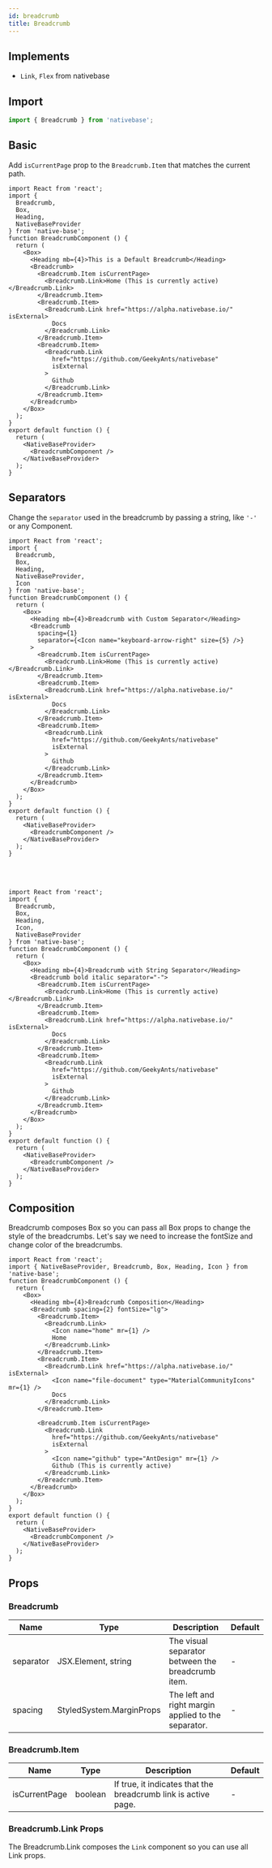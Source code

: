 ```yaml
---
id: breadcrumb
title: Breadcrumb
---
```


## Implements

- `Link`, `Flex` from nativebase

## Import

```jsx
import { Breadcrumb } from 'nativebase';
```

## Basic

Add `isCurrentPage` prop to the `Breadcrumb.Item` that matches the current path.

```SnackPlayer name=Breadcrumb%20Basic
import React from 'react';
import {
  Breadcrumb,
  Box,
  Heading,
  NativeBaseProvider
} from 'native-base';
function BreadcrumbComponent () {
  return (
    <Box>
      <Heading mb={4}>This is a Default Breadcrumb</Heading>
      <Breadcrumb>
        <Breadcrumb.Item isCurrentPage>
          <Breadcrumb.Link>Home (This is currently active)</Breadcrumb.Link>
        </Breadcrumb.Item>
        <Breadcrumb.Item>
          <Breadcrumb.Link href="https://alpha.nativebase.io/" isExternal>
            Docs
          </Breadcrumb.Link>
        </Breadcrumb.Item>
        <Breadcrumb.Item>
          <Breadcrumb.Link
            href="https://github.com/GeekyAnts/nativebase"
            isExternal
          >
            Github
          </Breadcrumb.Link>
        </Breadcrumb.Item>
      </Breadcrumb>
    </Box>
  );
}
export default function () {
  return (
    <NativeBaseProvider>
      <BreadcrumbComponent />
    </NativeBaseProvider>
  );
}
```

## Separators

Change the `separator` used in the breadcrumb by passing a string, like `'-'` or any Component.

```SnackPlayer name=Breadcrumb%20Component%20Separator
import React from 'react';
import {
  Breadcrumb,
  Box,
  Heading,
  NativeBaseProvider,
  Icon
} from 'native-base';
function BreadcrumbComponent () {
  return (
    <Box>
      <Heading mb={4}>Breadcrumb with Custom Separator</Heading>
      <Breadcrumb
        spacing={1}
        separator={<Icon name="keyboard-arrow-right" size={5} />}
      >
        <Breadcrumb.Item isCurrentPage>
          <Breadcrumb.Link>Home (This is currently active)</Breadcrumb.Link>
        </Breadcrumb.Item>
        <Breadcrumb.Item>
          <Breadcrumb.Link href="https://alpha.nativebase.io/" isExternal>
            Docs
          </Breadcrumb.Link>
        </Breadcrumb.Item>
        <Breadcrumb.Item>
          <Breadcrumb.Link
            href="https://github.com/GeekyAnts/nativebase"
            isExternal
          >
            Github
          </Breadcrumb.Link>
        </Breadcrumb.Item>
      </Breadcrumb>
    </Box>
  );
}
export default function () {
  return (
    <NativeBaseProvider>
      <BreadcrumbComponent />
    </NativeBaseProvider>
  );
}
```

<br/>
<br/>

```SnackPlayer name=Breadcrumb%20String%20Separator
import React from 'react';
import {
  Breadcrumb,
  Box,
  Heading,
  Icon,
  NativeBaseProvider
} from 'native-base';
function BreadcrumbComponent () {
  return (
    <Box>
      <Heading mb={4}>Breadcrumb with String Separator</Heading>
      <Breadcrumb bold italic separator="-">
        <Breadcrumb.Item isCurrentPage>
          <Breadcrumb.Link>Home (This is currently active)</Breadcrumb.Link>
        </Breadcrumb.Item>
        <Breadcrumb.Item>
          <Breadcrumb.Link href="https://alpha.nativebase.io/" isExternal>
            Docs
          </Breadcrumb.Link>
        </Breadcrumb.Item>
        <Breadcrumb.Item>
          <Breadcrumb.Link
            href="https://github.com/GeekyAnts/nativebase"
            isExternal
          >
            Github
          </Breadcrumb.Link>
        </Breadcrumb.Item>
      </Breadcrumb>
    </Box>
  );
}
export default function () {
  return (
    <NativeBaseProvider>
      <BreadcrumbComponent />
    </NativeBaseProvider>
  );
}
```

## Composition

Breadcrumb composes Box so you can pass all Box props to change the style of the breadcrumbs. Let's say we need to increase the fontSize and change color of the breadcrumbs.

```SnackPlayer name=Breadcrumb%20Composition
import React from 'react';
import { NativeBaseProvider, Breadcrumb, Box, Heading, Icon } from 'native-base';
function BreadcrumbComponent () {
  return (
    <Box>
      <Heading mb={4}>Breadcrumb Composition</Heading>
      <Breadcrumb spacing={2} fontSize="lg">
        <Breadcrumb.Item>
          <Breadcrumb.Link>
            <Icon name="home" mr={1} />
            Home
          </Breadcrumb.Link>
        </Breadcrumb.Item>
        <Breadcrumb.Item>
          <Breadcrumb.Link href="https://alpha.nativebase.io/" isExternal>
            <Icon name="file-document" type="MaterialCommunityIcons" mr={1} />
            Docs
          </Breadcrumb.Link>
        </Breadcrumb.Item>

        <Breadcrumb.Item isCurrentPage>
          <Breadcrumb.Link
            href="https://github.com/GeekyAnts/nativebase"
            isExternal
          >
            <Icon name="github" type="AntDesign" mr={1} />
            Github (This is currently active)
          </Breadcrumb.Link>
        </Breadcrumb.Item>
      </Breadcrumb>
    </Box>
  );
}
export default function () {
  return (
    <NativeBaseProvider>
      <BreadcrumbComponent />
    </NativeBaseProvider>
  );
}
```

## Props

### Breadcrumb

| Name      | Type                     | Description                                         | Default |
| --------- | ------------------------ | --------------------------------------------------- | ------- |
| separator | JSX.Element, string      | The visual separator between the breadcrumb item.   | -       |
| spacing   | StyledSystem.MarginProps | The left and right margin applied to the separator. | -       |

### Breadcrumb.Item

| Name          | Type    | Description                                                    | Default |
| ------------- | ------- | -------------------------------------------------------------- | ------- |
| isCurrentPage | boolean | If true, it indicates that the breadcrumb link is active page. | -       |

### **Breadcrumb.Link Props**

The Breadcrumb.Link composes the `Link` component so you can use all Link props.
